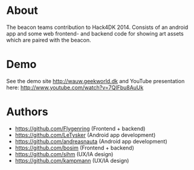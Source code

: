 # About

The beacon teams contribution to Hack4DK 2014. Consists of an android app and some web frontend- and backend code for showing art assets which are paired with the beacon.


# Demo

See the demo site http://wauw.geekworld.dk and YouTube presentation here: http://www.youtube.com/watch?v=7QIFbu8AuUk

# Authors

* https://github.com/Flygenring (Frontend + backend)
* https://github.com/LeTysker (Android app development)
* https://github.com/andreasnauta (Android app development)
* https://github.com/bosim (Frontend + backend)
* https://github.com/sihm (UX/IA design)
* https://github.com/kampmann (UX/IA design)
